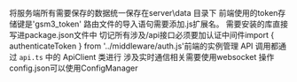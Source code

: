 将服务端所有需要保存的数据统一保存在server\data 目录下
前端使用的token存储键是'gsm3_token'
路由文件的导入语句需要添加.js扩展名。
需要安装的库直接写进package.json文件中
切记所有涉及/api接口必须要加认证中间件import { authenticateToken } from '../middleware/auth.js'前端的实例管理 API 调用都通过 `api.ts` 中的 ApiClient 类进行
涉及实时通信相关需要使用websocket
操作config.json可以使用ConfigManager